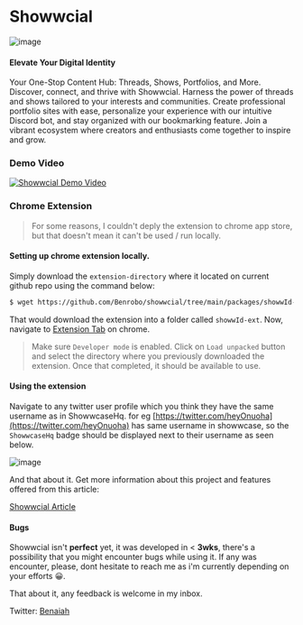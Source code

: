 # Showwcial

![image](https://project-assets.showwcase.com/1420x/102662/1684794358548-Screenshot%25202023-05-19%2520at%252020.png?type=webp)

#### Elevate Your Digital Identity

Your One-Stop Content Hub: Threads, Shows, Portfolios, and More.
Discover, connect, and thrive with Showwcial. Harness the power of threads and shows tailored to your interests and communities. Create professional portfolio sites with ease, personalize your experience with our intuitive Discord bot, and stay organized with our bookmarking feature. Join a vibrant ecosystem where creators and enthusiasts come together to inspire and grow.

### Demo Video

[![Showwcial Demo Video](http://img.youtube.com/vi/GHnJyDZ2yww/0.jpg)](https://www.youtube.com/watch?v=GHnJyDZ2yww)

### Chrome Extension

> For some reasons, I couldn't deply the extension to chrome app store, but that doesn't mean it can't be used / run locally.

#### Setting up chrome extension locally.

Simply download the `extension-directory` where it located on current github repo using the command below:

```bash
$ wget https://github.com/Benrobo/showwcial/tree/main/packages/showwId-ext
```

That would download the extension into a folder called `showwId-ext`.
Now, navigate to [Extension Tab](chrome://extensions/) on chrome.

> Make sure `Developer mode` is enabled. Click on `Load unpacked` button and select the directory where you previously downloaded the extension. Once that completed, it should be available to use.

#### Using the extension

Navigate to any twitter user profile which you think they have the same username as in ShowwcaseHq. for eg [https://twitter.com/heyOnuoha](https://twitter.com/heyOnuoha) has same username in showwcase, so the `ShowwcaseHq` badge should be displayed next to their username as seen below.

![image](https://showwcial.vercel.app/images/mockups/7.png)

And that about it. Get more information about this project and features offered from this article:

[Showwcial Article](https://www.showwcase.com/show/35191/showwcial-elevate-your-digital-identity)

#### Bugs

Showwcial isn't **perfect** yet, it was developed in < **3wks**, there's a possibility that you might encounter bugs while using it. If any was encounter, please, dont hesitate to reach me as i'm currently depending on your efforts 😀.

That about it, any feedback is welcome in my inbox.

Twitter: [Benaiah](https://twitter.com/benaiah_al)
